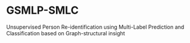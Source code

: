 # GSMLP-SMLC
Unsupervised Person Re-identification using Multi-Label Prediction and Classification based on Graph-structural insight
